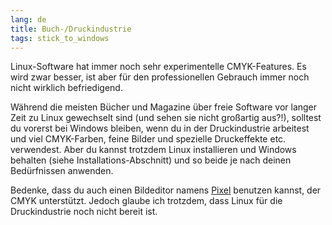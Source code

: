 ```yaml
---
lang: de
title: Buch-/Druckindustrie
tags: stick_to_windows
---
```


Linux-Software hat immer noch sehr experimentelle CMYK-Features. Es wird zwar besser, ist aber f&uuml;r den professionellen Gebrauch immer noch nicht wirklich befriedigend.

W&auml;hrend die meisten B&uuml;cher und Magazine &uuml;ber freie Software vor langer Zeit zu Linux gewechselt sind (und sehen sie nicht gro&szlig;artig aus?!), solltest du vorerst bei Windows bleiben, wenn du in der Druckindustrie arbeitest und viel CMYK-Farben, feine Bilder und spezielle Druckeffekte etc. verwendest. Aber du kannst trotzdem Linux installieren und Windows behalten (siehe Installations-Abschnitt) und so beide je nach deinen Bed&uuml;rfnissen anwenden.

Bedenke, dass du auch einen Bildeditor namens <a href="http://www.kanzelsberger.com/pixel/">Pixel</a> benutzen kannst, der CMYK unterstützt. Jedoch glaube ich trotzdem, dass Linux für die Druckindustrie noch nicht bereit ist.


